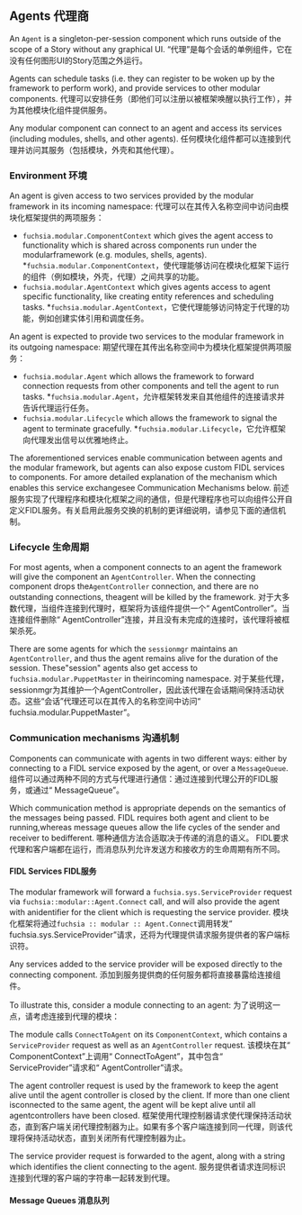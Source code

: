  
## Agents  代理商 

An `Agent` is a singleton-per-session component which runs outside of the scope of a Story without any graphical UI. “代理”是每个会话的单例组件，它在没有任何图形UI的Story范围之外运行。

Agents can schedule tasks (i.e. they can register to be woken up by the framework to perform work), and provide services to other modular components. 代理可以安排任务（即他们可以注册以被框架唤醒以执行工作），并为其他模块化组件提供服务。

Any modular component can connect to an agent and access its services (including modules, shells, and other agents). 任何模块化组件都可以连接到代理并访问其服务（包括模块，外壳和其他代理）。

 
### Environment  环境 

An agent is given access to two services provided by the modular framework in its incoming namespace: 代理可以在其传入名称空间中访问由模块化框架提供的两项服务：

 
*   `fuchsia.modular.ComponentContext` which gives the agent access to functionality which is shared across components run under the modularframework (e.g. modules, shells, agents). *`fuchsia.modular.ComponentContext`，使代理能够访问在模块化框架下运行的组件（例如模块，外壳，代理）之间共享的功能。
*   `fuchsia.modular.AgentContext` which gives agents access to agent specific functionality, like creating entity references and scheduling tasks. *`fuchsia.modular.AgentContext`，它使代理能够访问特定于代理的功能，例如创建实体引用和调度任务。

An agent is expected to provide two services to the modular framework in its outgoing namespace: 期望代理在其传出名称空间中为模块化框架提供两项服务：

 
*   `fuchsia.modular.Agent` which allows the framework to forward connection requests from other components and tell the agent to run tasks. *`fuchsia.modular.Agent`，允许框架转发来自其他组件的连接请求并告诉代理运行任务。
*   `fuchsia.modular.Lifecycle` which allows the framework to signal the agent to terminate gracefully. *`fuchsia.modular.Lifecycle`，它允许框架向代理发出信号以优雅地终止。

The aforementioned services enable communication between agents and the modular framework, but agents can also expose custom FIDL services to components. For amore detailed explanation of the mechanism which enables this service exchangesee Communication Mechanisms below. 前述服务实现了代理程序和模块化框架之间的通信，但是代理程序也可以向组件公开自定义FIDL服务。有关启用此服务交换的机制的更详细说明，请参见下面的通信机制。

 
### Lifecycle  生命周期 

For most agents, when a component connects to an agent the framework will give the component an `AgentController`. When the connecting component drops the`AgentController` connection, and there are no outstanding connections, theagent will be killed by the framework. 对于大多数代理，当组件连接到代理时，框架将为该组件提供一个“ AgentController”。当连接组件删除“ AgentController”连接，并且没有未完成的连接时，该代理将被框架杀死。

There are some agents for which the `sessionmgr` maintains an `AgentController`, and thus the agent remains alive for the duration of the session. These"session" agents also get access to `fuchsia.modular.PuppetMaster` in theirincoming namespace. 对于某些代理，sessionmgr为其维护一个AgentController，因此该代理在会话期间保持活动状态。这些“会话”代理还可以在其传入的名称空间中访问“ fuchsia.modular.PuppetMaster”。

 
### Communication mechanisms  沟通机制 

Components can communicate with agents in two different ways: either by connecting to a FIDL service exposed by the agent, or over a `MessageQueue`. 组件可以通过两种不同的方式与代理进行通信：通过连接到代理公开的FIDL服务，或通过“ MessageQueue”。

Which communication method is appropriate depends on the semantics of the messages being passed. FIDL requires both agent and client to be running,whereas message queues allow the life cycles of the sender and receiver to bedifferent. 哪种通信方法合适取决于传递的消息的语义。 FIDL要求代理和客户端都在运行，而消息队列允许发送方和接收方的生命周期有所不同。

 
#### FIDL Services  FIDL服务 

The modular framework will forward a `fuchsia.sys.ServiceProvider` request via `fuchsia::modular::Agent.Connect` call, and will also provide the agent with anidentifier for the client which is requesting the service provider. 模块化框架将通过`fuchsia :: modular :: Agent.Connect`调用转发“ fuchsia.sys.ServiceProvider”请求，还将为代理提供请求服务提供者的客户端标识符。

Any services added to the service provider will be exposed directly to the connecting component. 添加到服务提供商的任何服务都将直接暴露给连接组件。

To illustrate this, consider a module connecting to an agent:  为了说明这一点，请考虑连接到代理的模块：

The module calls `ConnectToAgent` on its `ComponentContext`, which contains a `ServiceProvider` request as well as an `AgentController` request. 该模块在其“ ComponentContext”上调用“ ConnectToAgent”，其中包含“ ServiceProvider”请求和“ AgentController”请求。

The agent controller request is used by the framework to keep the agent alive until the agent controller is closed by the client. If more than one client isconnected to the same agent, the agent will be kept alive until all agentcontrollers have been closed. 框架使用代理控制器请求使代理保持活动状态，直到客户端关闭代理控制器为止。如果有多个客户端连接到同一代理，则该代理将保持活动状态，直到关闭所有代理控制器为止。

The service provider request is forwarded to the agent, along with a string which identifies the client connecting to the agent. 服务提供者请求连同标识连接到代理的客户端的字符串一起转发到代理。

 
#### Message Queues  消息队列 

